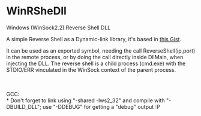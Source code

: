 # WinRSheDll
Windows (WinSock2.2) Reverse Shell DLL

A simple Reverse Shell as a Dynamic-link library, it's based in [this Gist](https://gist.github.com/otavioarj/218ad828b6909345c15bfcf6072b4eb4).<br>

It can be used as an exported symbol, needing the call ReverseShell(ip,port) in the remote process, or by doing the call directly inside DllMain, when injecting the DLL. The reverse shell is a child process (cmd.exe) with the STDIO/ERR vinculated in the WinSock context of the parent process.



<br>
<br>GCC:<br>
* Don't forget to link using "-shared -lws2_32" and compile with "-DBUILD_DLL"; use "-DDEBUG" for getting a "debug" output :P
